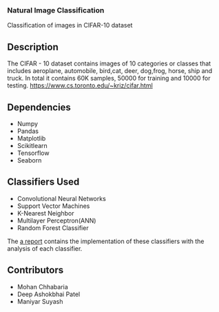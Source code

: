 ### Natural Image Classification
Classification of images in CIFAR-10 dataset 
## Description
The CIFAR - 10 dataset contains images of 10 categories or classes that includes aeroplane, automobile, bird,cat, deer, dog,frog, horse, ship and truck. In total it contains 60K samples, 50000 for training and 10000 for testing.
https://www.cs.toronto.edu/~kriz/cifar.html

## Dependencies
* Numpy
* Pandas
* Matplotlib
* Scikitlearn
* Tensorflow
* Seaborn

## Classifiers Used
* Convolutional Neural Networks <br/>
* Support Vector Machines <br/>
* K-Nearest Neighbor <br/>
* Multilayer Perceptron(ANN) <br/>
* Random Forest Classifier <br/>

The [a report](https://github.com/MohanChhabaria/Natural-Image-Classification/blob/main/CIFAR%2010%20classification%20report.pdf) contains the implementation of these classifiers with the analysis of each classifier.

## Contributors
* Mohan Chhabaria
* Deep Ashokbhai Patel
* Maniyar Suyash
